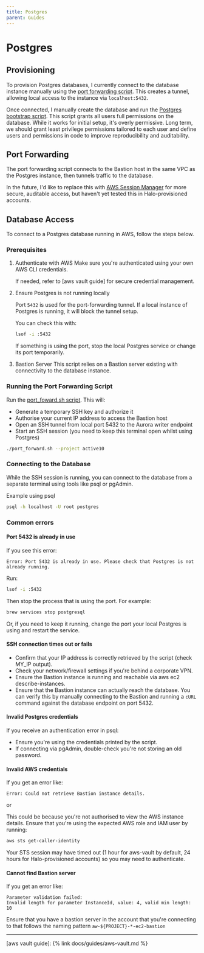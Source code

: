 ```yaml
---
title: Postgres
parent: Guides
---
```


# Postgres

## Provisioning

To provision Postgres databases, I currently connect to the database instance manually using the [port forwarding script](../../scripts/port_forward.sh). This creates a tunnel, allowing local access to the instance via `localhost:5432`.

Once connected, I manually create the database and run the [Postgres bootstrap script](../../scripts/postgres_bootstrap.py). This script grants all users full permissions on the database. While it works for initial setup, it's overly permissive. Long term, we should grant least privilege permissions tailored to each user and define users and permissions in code to improve reproducibility and auditability.

## Port Forwarding

The port forwarding script connects to the Bastion host in the same VPC as the Postgres instance, then tunnels traffic to the database.

In the future, I'd like to replace this with [AWS Session Manager](https://aws.amazon.com/blogs/database/securely-connect-to-amazon-rds-for-postgresql-with-aws-session-manager-and-iam-authentication/) for more secure, auditable access, but haven't yet tested this in Halo-provisioned accounts.

## Database Access

To connect to a Postgres database running in AWS, follow the steps below.

### Prerequisites

1. Authenticate with AWS
   Make sure you're authenticated using your own AWS CLI credentials.

   If needed, refer to [aws vault guide] for secure credential management.

2. Ensure Postgres is not running locally

   Port `5432` is used for the port-forwarding tunnel. If a local instance of Postgres is running, it will block the tunnel setup.

   You can check this with:

   ```bash
   lsof -i :5432
   ```

   If something is using the port, stop the local Postgres service or change its port temporarily.

3. Bastion Server
   This script relies on a Bastion server existing with connectivity to the database instance.


### Running the Port Forwarding Script

Run the [port_foward.sh script](../../scripts/port_forward.sh). This will:

- Generate a temporary SSH key and authorize it
- Authorise your current IP address to access the Bastion host
- Open an SSH tunnel from local port 5432 to the Aurora writer endpoint
- Start an SSH session (you need to keep this terminal open whilst using Postgres)

```bash
./port_forward.sh --project active10
```

### Connecting to the Database
While the SSH session is running, you can connect to the database from a separate terminal using tools like psql or pgAdmin.

Example using psql
```bash
psql -h localhost -U root postgres
```

### Common errors

#### Port 5432 is already in use
If you see this error:

```Error: Port 5432 is already in use. Please check that Postgres is not already running.```

Run:
```bash
lsof -i :5432
```

Then stop the process that is using the port. For example:
```bash
brew services stop postgresql
```

Or, if you need to keep it running, change the port your local Postgres is using and restart the service.

#### SSH connection times out or fails

- Confirm that your IP address is correctly retrieved by the script (check MY_IP output).
- Check your network/firewall settings if you're behind a corporate VPN.
- Ensure the Bastion instance is running and reachable via aws ec2 describe-instances.
- Ensure that the Bastion instance can actually reach the database. You can verify this by manually connecting to the Bastion and running a `cURL` command against the database endpoint on port 5432.

#### Invalid Postgres credentials
If you receive an authentication error in psql:

- Ensure you're using the credentials printed by the script.
- If connecting via pgAdmin, double-check you're not storing an old password.

#### Invalid AWS credentials
If you get an error like:

```
Error: Could not retrieve Bastion instance details.
```

or

This could be because you're not authorised to view the AWS instance details. Ensure that you're using the expected AWS role and IAM user by running:

```bash
aws sts get-caller-identity
```

Your STS session may have timed out (1 hour for aws-vault by default, 24 hours for Halo-provisioned accounts) so you may need to authenticate.

#### Cannot find Bastion server
If you get an error like:

```
Parameter validation failed:
Invalid length for parameter InstanceId, value: 4, valid min length: 10
```

Ensure that you have a bastion server in the account that you're connecting to that follows the naming pattern `aw-${PROJECT}-*-ec2-bastion`

---

[aws vault guide]: {% link docs/guides/aws-vault.md %}